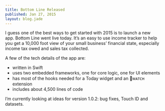 ```yaml
---
title: Bottom Line Released
published: Jan 27, 2015
layout: blog.jade
---
```


I guess one of the best ways to get started with 2015 is to launch a new app. Bottom Line went live today. It’s an easy to use income tracker to help you get a 10,000 foot view of your small business’ financial state, especially income tax owed and sales tax collected.

A few of the tech details of the app are:

* written in Swift
* uses two embedded frameworks, one for core logic, one for UI elements
* has most of the hooks needed for a Today widget and an ᴡᴀᴛᴄʜ extension
* includes about 4,500 lines of code

I’m currently looking at ideas for version 1.0.2: bug fixes, Touch ID and datasets.

